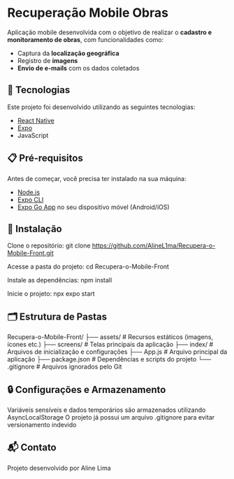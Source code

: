 # Recuperação Mobile Obras

Aplicação mobile desenvolvida com o objetivo de realizar o **cadastro e monitoramento de obras**, com funcionalidades como:

- Captura da **localização geográfica**
- Registro de **imagens**
- **Envio de e-mails** com os dados coletados

## 🚀 Tecnologias

Este projeto foi desenvolvido utilizando as seguintes tecnologias:

- [React Native](https://reactnative.dev/)
- [Expo](https://expo.dev/)
- JavaScript

## 📋 Pré-requisitos

Antes de começar, você precisa ter instalado na sua máquina:

- [Node.js](https://nodejs.org/)
- [Expo CLI](https://docs.expo.dev/get-started/installation/)
- [Expo Go App](https://expo.dev/client) no seu dispositivo móvel (Android/iOS)

## 🔧 Instalação

Clone o repositório:
git clone https://github.com/AlineL1ma/Recupera-o-Mobile-Front.git

Acesse a pasta do projeto:
cd Recupera-o-Mobile-Front

Instale as dependências:
npm install

Inicie o projeto:
npx expo start

## 🗂️ Estrutura de Pastas
Recupera-o-Mobile-Front/
├── assets/          # Recursos estáticos (imagens, ícones etc.)
├── screens/         # Telas principais da aplicação
├── index/           # Arquivos de inicialização e configurações
├── App.js           # Arquivo principal da aplicação
├── package.json     # Dependências e scripts do projeto
└── .gitignore       # Arquivos ignorados pelo Git

## 🔒 Configurações e Armazenamento
Variáveis sensíveis e dados temporários são armazenados utilizando AsyncLocalStorage
O projeto já possui um arquivo .gitignore para evitar versionamento indevido

## 📬 Contato
Projeto desenvolvido por Aline Lima

